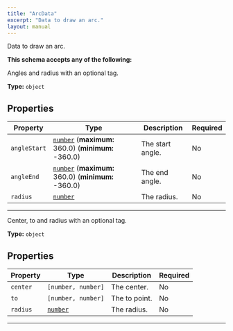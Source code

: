 ```yaml
---
title: "ArcData"
excerpt: "Data to draw an arc."
layout: manual
---
```


Data to draw an arc.




**This schema accepts any of the following:**

Angles and radius with an optional tag.

**Type:** `object`





## Properties

| Property | Type | Description | Required |
|----------|------|-------------|----------|
| `angleStart` |[`number`](/docs/kcl/types/number) (**maximum:** 360.0) (**minimum:** -360.0)| The start angle. | No |
| `angleEnd` |[`number`](/docs/kcl/types/number) (**maximum:** 360.0) (**minimum:** -360.0)| The end angle. | No |
| `radius` |[`number`](/docs/kcl/types/number)| The radius. | No |


----
Center, to and radius with an optional tag.

**Type:** `object`





## Properties

| Property | Type | Description | Required |
|----------|------|-------------|----------|
| `center` |`[number, number]`| The center. | No |
| `to` |`[number, number]`| The to point. | No |
| `radius` |[`number`](/docs/kcl/types/number)| The radius. | No |


----





